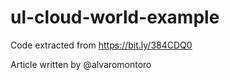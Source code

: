 # ul-cloud-world-example
Code extracted from https://bit.ly/384CDQ0

Article written by @alvaromontoro